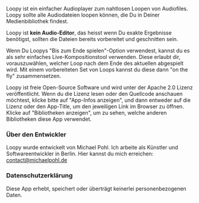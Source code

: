 Loopy ist ein einfacher Audioplayer zum nahtlosen Loopen von Audiofiles. Loopy sollte alle Audiodateien loopen können, die Du in Deiner Medienbibliothek findest.

Loopy ist **kein Audio-Editor**, das heisst wenn Du exakte Ergebnisse benötigst, sollten die Dateien bereits vorbereitet und geschnitten sein.

Wenn Du Loopys "Bis zum Ende spielen"-Option verwendest, kannst du es als sehr einfaches Live-Kompositionstool verwenden. Diese erlaubt dir, vorauszuwählen, welcher Loop nach dem Ende des aktuellen abgespielt wird. Mit einem vorbereiteten Set von Loops kannst du diese dann "on the fly" zusammensetzen.

Loopy ist freie Open-Source Software und wird unter der Apache 2.0 Lizenz veröffentlicht. Wenn du die Lizenz lesen oder den Quellcode anschauen möchtest, klicke bitte auf "App-Infos anzeigen", und dann entweder auf die Lizenz oder den App-Title, um den jeweiligen Link im Browser zu öffnen. Klicke auf "Bibliotheken anzeigen", um zu sehen, welche anderen Bibliotheken diese App verwendet.

### Über den Entwickler

Loopy wurde entwickelt von Michael Pohl. Ich arbeite als  Künstler und Softwareentwickler in Berlin. Hier kannst du mich erreichen: contact@michaelpohl.de

### Datenschutzerklärung

Diese App erhebt, speichert oder überträgt keinerlei personenbezogenen Daten.
